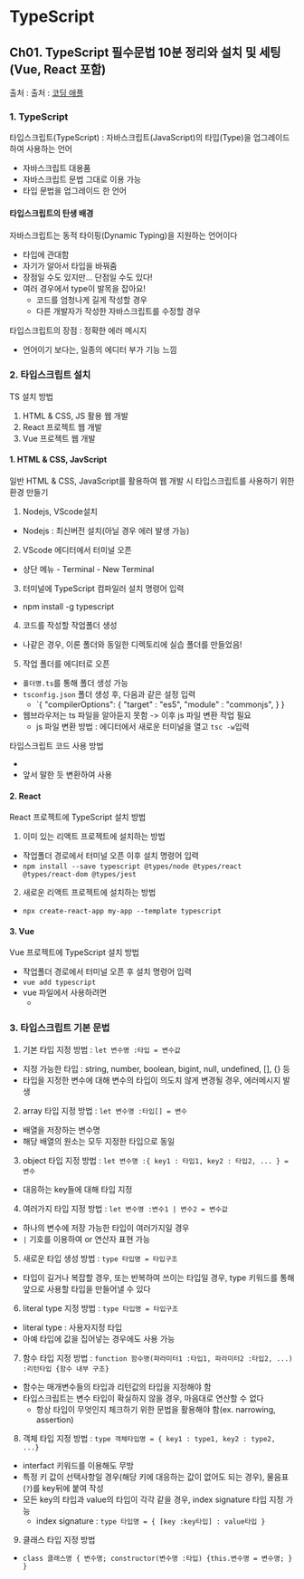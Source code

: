 # TypeScript
## Ch01. TypeScript 필수문법 10분 정리와 설치 및 세팅(Vue, React 포함)
출처 : 출처 : [코딩 애플](https://codingapple.com/course/typescript-crash-course/)

### 1. TypeScript
타입스크립트(TypeScript) : 자바스크립트(JavaScript)의 타입(Type)을 업그레이드하여 사용하는 언어
- 자바스크립트 대용품
- 자바스크립트 문법 그대로 이용 가능
- 타입 문법을 업그레이드 한 언어

#### 타입스크립트의 탄생 배경
자바스크립트는 동적 타이핑(Dynamic Typing)을 지원하는 언어이다
- 타입에 관대함
- 자기가 알아서 타입을 바꿔줌
- 장점일 수도 있지만... 단점일 수도 있다!
- 여러 경우에서 type이 발목을 잡아요!
    - 코드를 엄청나게 길게 작성할 경우
    - 다른 개발자가 작성한 자바스크립트를 수정할 경우

타입스크립트의 장점 : 정확한 에러 메시지
- 언어이기  보다는, 일종의 에디터 부가 기능 느낌

### 2. 타입스크립트 설치
TS 설치 방법
1. HTML & CSS, JS 활용 웹 개발
2. React 프로젝트 웹 개발
3. Vue 프로젝트 웹 개발
#### 1. HTML & CSS, JavScript
일반 HTML & CSS, JavaScript를 활용하여 웹 개발 시 타입스크립트를 사용하기 위한 환경 만들기

1. Nodejs, VScode설치
- Nodejs : 최신버전 설치(아닐 경우 에러 발생 가능)
2. VScode 에디터에서 터미널 오픈
- 상단 메뉴 - Terminal - New Terminal
3. 터미널에 TypeScript 컴파일러 설치 명령어 입력
- npm install -g typescript
4. 코드를 작성할 작업폴더 생성
- 나같은 경우, 이론 폴더와 동일한 디렉토리에 실습 폴더를 만들었음!
5. 작업 폴더를 에디터로 오픈
- `폴더명.ts`를 통해 폴더 생성 가능
- `tsconfig.json` 폴더 생성 후, 다음과 같은 설정 입력
    - `{
    "compilerOptions": {
        "target" : "es5",
        "module" : "commonjs",
    }
}
- 웹브라우저는 ts 파일을 알아듣지 못함 -> 이후 js 파일 변환 작업 필요
    - js 파일 변환 방법 : 에디터에서 새로운 터미널을 열고 `tsc -w`입력

타입스크립트 코드 사용 방법
- <script scr="변환된파일.js"></script>
- 앞서 말한 듯 변환하여 사용

#### 2. React
React 프로젝트에 TypeScript 설치 방법
1. 이미 있는 리액트 프로젝트에 설치하는 방법
- 작업폴더 경로에서 터미널 오픈 이후 설치 명령어 입력
- `npm install --save typescript @types/node @types/react @types/react-dom @types/jest`
2. 새로운 리액트 프로젝트에 설치하는 방법
- `npx create-react-app my-app --template typescript`

#### 3. Vue
Vue 프로젝트에 TypeScript 설치 방법
- 작업폴더 경로에서 터미널 오픈 후 설치 명령어 입력
- `vue add typescript`
- vue 파일에서 사용하려면
    - <script lang="ts"> </script>

### 3. 타입스크립트 기본 문법
1. 기본 타입 지정 방법 : `let 변수명 :타입 = 변수값`
- 지정 가능한 타입 : string, number, boolean, bigint, null, undefined, [], {} 등
- 타입을 지정한 변수에 대해 변수의 타입이 의도치 않게 변경될 경우, 에러메시지 발생
2. array 타입 지정 방법 : `let 변수명 :타입[] = 변수`
- 배열을 저장하는 변수명
- 해당 배열의 원소는 모두 지정한 타입으로 동일
3. object 타입 지정 방법 : `let 변수명 :{ key1 : 타입1, key2 : 타입2, ... } = 변수` 
- 대응하는 key들에 대해 타입 지정
4. 여러가지 타입 지정 방법 : `let 변수명 :변수1 | 변수2 = 변수값`
- 하나의 변수에 저장 가능한 타입이 여러가지일 경우
- `|` 기호를 이용하여 or 연산자 표현 가능
5. 새로운 타입 생성 방법 : `type 타입명 = 타입구조`
- 타입이 길거나 복잡할 경우, 또는 반복하여 쓰이는 타입일 경우, type 키워드를 통해 앞으로 사용할 타입을 만들어낼 수 있다
6. literal type 지정 방법 : `type 타입명 = 타입구조`
- literal type : 사용자지정 타입
- 아예 타입에 값을 집어넣는 경우에도 사용 가능
7. 함수 타입 지정 방법 : `function 함수명(파라미터1 :타입1, 파라미터2 :타입2, ...) :리턴타입 {함수 내부 구조}`
- 함수는 매개변수들의 타입과 리턴값의 타입을 지정해야 함
- 타입스크립트는 변수 타입이 확실하지 않을 경우, 마음대로 연산할 수 없다
    - 항상 타입이 무엇인지 체크하기 위한 문법을 활용해야 함(ex. narrowing, assertion)
8. 객체 타입 지정 방법 : `type 객체타입명 = { key1 : type1, key2 : type2, ...}`
- interfact 키워드를 이용해도 무방
- 특정 키 값이 선택사항일 경우(해당 키에 대응하는 값이 없어도 되는 경우), 물음표(`?`)를 key뒤에 붙여 작성
- 모든 key의 타입과 value의 타입이 각각 같을 경우, index signature 타입 지정 가능
    - index signature : `type 타입명 = { [key :key타입] : value타입 }`
9. 클래스 타입 지정 방법
- `class 클래스명 { 변수명; constructor(변수명 :타입) {this.변수명 = 변수명; } }`
